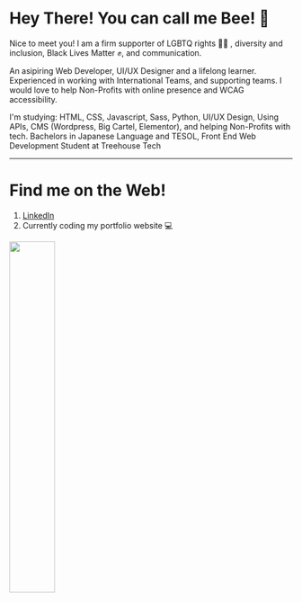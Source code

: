 # Hey There! You can call me Bee! :bee:

<!--
**beekcrouch/beekcrouch** is a ✨ _special_ ✨ repository because its `README.md` (this file) appears on your GitHub profile.-->

Nice to meet you! I am a firm supporter of LGBTQ rights :rainbow_flag: , diversity and inclusion, Black Lives Matter :fist_raised:, and communication.

An asipiring Web Developer, UI/UX Designer and a lifelong learner.
Experienced in working with International Teams, and supporting teams. I would love to help Non-Profits with online presence and WCAG accessibility.

I'm studying: HTML, CSS, Javascript, Sass, Python, UI/UX Design, Using APIs, CMS (Wordpress, Big Cartel, Elementor), and helping Non-Profits with tech.
Bachelors in Japanese Language and TESOL, Front End Web Development Student at Treehouse Tech

-----------------------------------------------------------
# Find me on the Web!
1. [LinkedIn](https://www.linkedin.com/in/brittkcrouch/)
2. Currently coding my portfolio website :computer:

<img src="https://bee-svgrepo-com.svg" width="40%">


